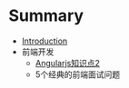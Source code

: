 # Summary

* [Introduction](README.md)
* 前端开发
   * [Angularjs知识点2](EOF/Angularjs知识点2.md)
   * 5个经典的前端面试问题

